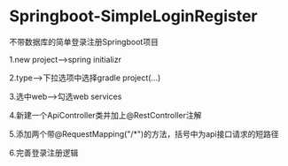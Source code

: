 # Springboot-SimpleLoginRegister
不带数据库的简单登录注册Springboot项目

1.new project-->spring initializr

2.type-->下拉选项中选择gradle project(...)

3.选中web-->勾选web services

4.新建一个ApiController类并加上@RestController注解

5.添加两个带@RequestMapping("/*")的方法，括号中为api接口请求的短路径

6.完善登录注册逻辑